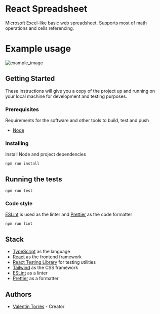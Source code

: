 # React Spreadsheet

Microsoft Excel-like basic web spreadsheet. Supports most of math operations and cells referencing.

# Example usage

![example_image](https://www.upload.ee/image/14874124/chrome-capture-2023-0-27__1___1_.gif "Example image")

## Getting Started

These instructions will give you a copy of the project up and running on
your local machine for development and testing purposes.

### Prerequisites

Requirements for the software and other tools to build, test and push

- [Node](https://nodejs.org/en/)

### Installing

Install Node and project dependencies

    npm run install

## Running the tests

    npm run test

### Code style

[ESLint](https://eslint.org) is used as the linter and [Prettier](https://prettier.io) as the code formatter

    npm run lint

## Stack

- [TypeScript](https://www.typescriptlang.org) as the language
- [React](https://reactjs.org/) as the frontend framework
- [React Testing Library](https://testing-library.com/) for testing utilities
- [Tailwind](https://tailwindcss.com/) as the CSS framework
- [ESLint](https://eslint.org) as a linter
- [Prettier](https://prettier.io) as a formatter

## Authors

- [Valentin Torres](https://github.com/valentintorres02) - Creator
